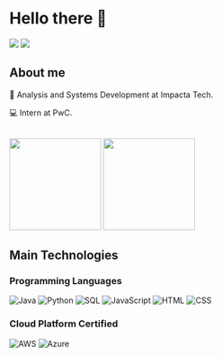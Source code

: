 <h1 align="left">Hello there 👋</h1>
 <div align="left">
  <a href = "mailto:kaiquebeletatti@gmail.com"><img src="https://img.shields.io/badge/-Gmail-red?style=for-the-badge&logo=gmail&logoColor=white" target="_blank"></a>
  <a href="https://www.linkedin.com/in/beletatti/" target="_blank"><img src="https://img.shields.io/badge/-LinkedIn-%230077B5?style=for-the-badge&logo=linkedin&logoColor=white" target="_blank"></a> 
  </div>

<h2 align="left">About me </h2>
<p>📖  Analysis and Systems Development at Impacta Tech.</p>
<p>💻  Intern at PwC. </p>
<br>

<div >
  <img height="163em" src="https://github-readme-stats.vercel.app/api?username=Beletatti&theme=dark&show_icons=true"/> <img height="163em" src="https://github-readme-stats.vercel.app/api/top-langs/?username=Beletatti&layout=compact&langs_count=7&theme=dark"/>
</div>

<h2 align="left">Main Technologies</h2>

<h3>Programming Languages</h3>
<div>
<img alt="Java" src="https://img.shields.io/badge/Java-ED8B00?style=for-the-badge&logo=openjdk&logoColor=white">
<img alt="Python" src="https://img.shields.io/badge/Python-14354C?style=for-the-badge&logo=python&logoColor=white">
<img alt="SQL" src="https://img.shields.io/badge/MySQL-00000F?style=for-the-badge&logo=mysql&logoColor=white">
<img alt="JavaScript" src="https://img.shields.io/badge/JavaScript-323330?style=for-the-badge&logo=javascript&logoColor=F7DF1E">
<img alt="HTML" src="https://img.shields.io/badge/HTML-239120?style=for-the-badge&logo=html5&logoColor=white">
<img alt="CSS" src="https://img.shields.io/badge/CSS-239120?&style=for-the-badge&logo=css3&logoColor=white">

<h3>Cloud Platform Certified</h3>
<div>
<img alt="AWS" src="https://img.shields.io/badge/Amazon_AWS-232F3E?style=for-the-badge&logo=amazon-aws&logoColor=white">
<img alt="Azure" src="https://img.shields.io/badge/Microsoft_Azure-0089D6?style=for-the-badge&logo=microsoft-azure&logoColor=white">
</div>
